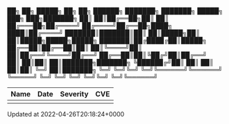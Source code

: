 
██╗  ██╗ █████╗ ██╗     ██╗       ██████╗ ███████╗    ███████╗ █████╗ ███╗   ███╗███████╗
██║  ██║██╔══██╗██║     ██║      ██╔═══██╗██╔════╝    ██╔════╝██╔══██╗████╗ ████║██╔════╝
███████║███████║██║     ██║█████╗██║   ██║█████╗█████╗█████╗  ███████║██╔████╔██║█████╗  
██╔══██║██╔══██║██║     ██║╚════╝██║   ██║██╔══╝╚════╝██╔══╝  ██╔══██║██║╚██╔╝██║██╔══╝  
██║  ██║██║  ██║███████╗███████╗ ╚██████╔╝██║         ██║     ██║  ██║██║ ╚═╝ ██║███████╗
╚═╝  ╚═╝╚═╝  ╚═╝╚══════╝╚══════╝  ╚═════╝ ╚═╝         ╚═╝     ╚═╝  ╚═╝╚═╝     ╚═╝╚══════╝
                                                                                         
|            Name           |            Date          | Severity |      CVE      | 
| ------------------------- | ------------------------ | -------- | ------------- |
|                           |                          |          |               |

Updated at 2022-04-26T20:18:24+0000